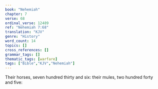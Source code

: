 ```yaml
---
book: "Nehemiah"
chapter: 7
verse: 68
ordinal_verse: 12489
ref: "Nehemiah 7:68"
translation: "KJV"
genre: "History"
word_count: 14
topics: []
cross_references: []
grammar_tags: []
thematic_tags: [warfare]
tags: ["Bible","KJV","Nehemiah"]
---
```

Their horses, seven hundred thirty and six: their mules, two hundred forty and five:
